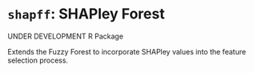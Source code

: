 # `shapff`: SHAPley Forest

UNDER DEVELOPMENT R Package

Extends the Fuzzy Forest to incorporate SHAPley values into the feature selection process.
